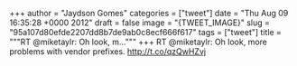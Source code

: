 
+++
author = "Jaydson Gomes"
categories = ["tweet"]
date = "Thu Aug 09 16:35:28 +0000 2012"
draft = false
image = "{TWEET_IMAGE}"
slug = "95a107d80efde2207dd8b7de9ab0c8ecf666f617"
tags = ["tweet"]
title = """RT @miketaylr: Oh look, m..."""
+++
RT @miketaylr: Oh look, more problems with vendor prefixes. http://t.co/qzQwHZvj
